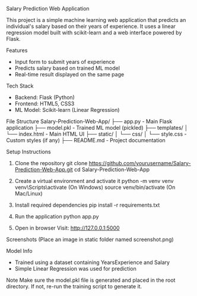 Salary Prediction Web Application

This project is a simple machine learning web application that predicts an individual's salary based on their years of experience. It uses a linear regression model built with scikit-learn and a web interface powered by Flask.

Features
- Input form to submit years of experience
- Predicts salary based on trained ML model
- Real-time result displayed on the same page

Tech Stack
- Backend: Flask (Python)
- Frontend: HTML5, CSS3
- ML Model: Scikit-learn (Linear Regression)

File Structure
Salary-Prediction-Web-App/
├── app.py                  - Main Flask application
├── model.pkl               - Trained ML model (pickled)
├── templates/
│   └── index.html          - Main HTML UI
├── static/
│   └── css/
│       └── style.css       - Custom styles (if any)
├── README.md               - Project documentation

Setup Instructions
1. Clone the repository
   git clone https://github.com/yourusername/Salary-Prediction-Web-App.git
   cd Salary-Prediction-Web-App

2. Create a virtual environment and activate it
   python -m venv venv
   venv\Scripts\activate  (On Windows)
   source venv/bin/activate  (On Mac/Linux)

3. Install required dependencies
   pip install -r requirements.txt

4. Run the application
   python app.py

5. Open in browser
   Visit: http://127.0.0.1:5000

Screenshots
(Place an image in static folder named screenshot.png)

Model Info
- Trained using a dataset containing YearsExperience and Salary
- Simple Linear Regression was used for prediction

Note
Make sure the model.pkl file is generated and placed in the root directory. If not, re-run the training script to generate it.

